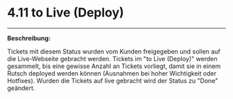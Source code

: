 # 4.11 to Live \(Deploy\)

---

**Beschreibung:**

Tickets mit diesem Status wurden vom Kunden freigegeben und sollen auf die Live-Webseite gebracht werden. Tickets im "to Live \(Deploy\)" werden gesammelt, bis eine gewisse Anzahl an Tickets vorliegt, damit sie in einem Rutsch deployed werden können \(Ausnahmen bei hoher Wichtigkeit oder Hotfixes\). Wurden die Tickets auf live gebracht wird der Status zu "Done" geändert.

